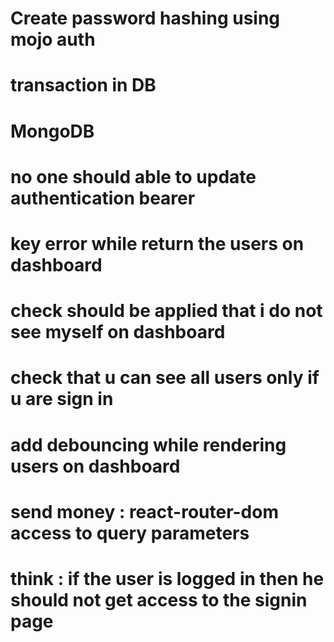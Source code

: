 # Create password hashing using mojo auth
# transaction in DB
# MongoDB
# no one should able to update authentication bearer
# key error while return the users on dashboard
# check should be applied that i do not see myself on dashboard
# check that u can see all users only if u are sign in
# add debouncing while rendering users on dashboard 
# send money : react-router-dom access to query parameters
# think : if the user is logged in then he should not get access to the signin page
